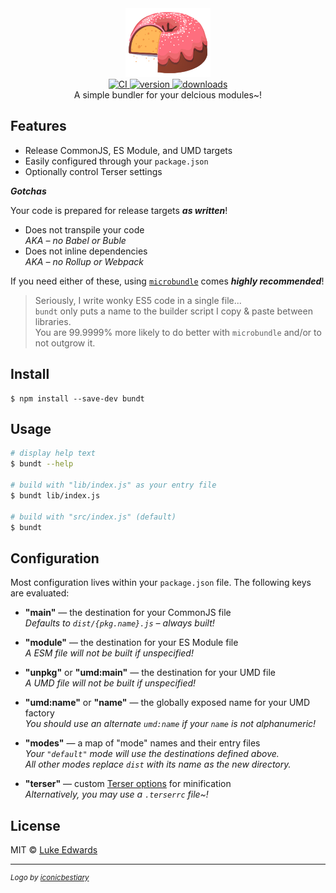 <div align="center">
  <img src="logo.png" alt="bundt" height="110" />
</div>

<div align="center">
  <a href="https://github.com/lukeed/bundt/actions">
    <img src="https://github.com/lukeed/bundt/workflows/CI/badge.svg" alt="CI" />
  </a>
  <a href="https://npmjs.org/package/bundt">
    <img src="https://badgen.net/npm/v/bundt" alt="version" />
  </a>
  <a href="https://npmjs.org/package/bundt">
    <img src="https://badgen.net/npm/dm/bundt" alt="downloads" />
  </a>
</div>

<div align="center">A simple bundler for your delcious modules~!</div>

## Features

* Release CommonJS, ES Module, and UMD targets
* Easily configured through your `package.json`
* Optionally control Terser settings

***Gotchas***

Your code is prepared for release targets ***as written***!

* Does not transpile your code<br>_AKA – no Babel or Buble_
* Does not inline dependencies<br>_AKA – no Rollup or Webpack_

If you need either of these, using [`microbundle`](https://github.com/developit/microbundle) comes ***highly recommended***!

> Seriously, I write wonky ES5 code in a single file...<br>`bundt` only puts a name to the builder script I copy & paste between libraries.<br>You are 99.9999% more likely to do better with `microbundle` and/or to not outgrow it.

## Install

```
$ npm install --save-dev bundt
```


## Usage

```sh
# display help text
$ bundt --help

# build with "lib/index.js" as your entry file
$ bundt lib/index.js

# build with "src/index.js" (default)
$ bundt
```


## Configuration

Most configuration lives within your `package.json` file. The following keys are evaluated:

* **"main"** &mdash; the destination for your CommonJS file<br>_Defaults to `dist/{pkg.name}.js` – always built!_

* **"module"** &mdash; the destination for your ES Module file<br>_A ESM file will not be built if unspecified!_

* **"unpkg"** or **"umd:main"** &mdash; the destination for your UMD file<br>_A UMD file will not be built if unspecified!_

* **"umd:name"** or **"name"** &mdash; the globally exposed name for your UMD factory<br>_You should use an alternate `umd:name` if your `name` is not alphanumeric!_

* **"modes"** &mdash; a map of "mode" names and their entry files<br>_Your `"default"` mode will use the destinations defined above.<br>All other modes replace `dist` with its name as the new directory._

* **"terser"** &mdash; custom [Terser options](https://github.com/terser-js/terser#minify-options) for minification<br>_Alternatively, you may use a `.terserrc` file~!_


## License

MIT © [Luke Edwards](https://lukeed.com)

<hr>

<sup><em>Logo by [iconicbestiary](https://www.freepik.com/free-vector/various-desserts-bakery_1310918.htm#page=2&position=38)</em></sup>
